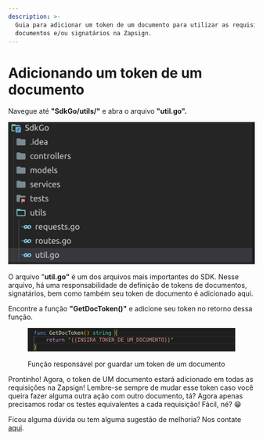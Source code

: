 ```yaml
---
description: >-
  Guia para adicionar um token de um documento para utilizar as requisições de
  documentos e/ou signatários na Zapsign.
---
```


# Adicionando um token de um documento

Navegue até **"SdkGo/utils/"** e abra o arquivo **"util.go".**

![](<../../../../.gitbook/assets/image (24).png>)

O arquivo "**util.go"** é um dos arquivos mais importantes do SDK. Nesse arquivo, há uma responsabilidade de definição de tokens de documentos, signatários, bem como também seu token de documento é adicionado aqui.

Encontre a função **"GetDocToken()"** e adicione seu token no retorno dessa função.

<figure><img src="../../../../.gitbook/assets/Captura de tela de 2023-02-13 12-12-56.png" alt=""><figcaption><p>Função responsável por guardar um token de um documento</p></figcaption></figure>

Prontinho! Agora, o token de UM documento estará adicionado em todas as requisições na Zapsign! Lembre-se sempre de mudar esse token caso você queira fazer alguma outra ação com outro documento, tá? Agora apenas precisamos rodar os testes equivalentes a cada requisição! Fácil, né? 😁



Ficou alguma dúvida ou tem alguma sugestão de melhoria? Nos contate [aqui](https://zapsign.com.br/contato/).
